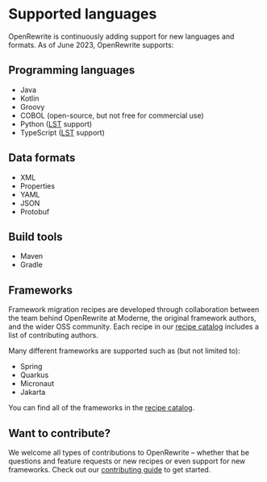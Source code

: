 # Supported languages

OpenRewrite is continuously adding support for new languages and formats. As of June 2023, OpenRewrite supports:

## Programming languages

* Java
* Kotlin
* Groovy
* COBOL (open-source, but not free for commercial use)
* Python ([LST](../concepts-and-explanations/lossless-semantic-trees.md) support)
* TypeScript ([LST](../concepts-and-explanations/lossless-semantic-trees.md) support)

## Data formats

* XML
* Properties
* YAML
* JSON
* Protobuf

## Build tools

* Maven
* Gradle

## Frameworks

Framework migration recipes are developed through collaboration between the team behind OpenRewrite at Moderne, the original framework authors, and the wider OSS community. Each recipe in our [recipe catalog](https://docs.openrewrite.org/recipes) includes a list of contributing authors.

Many different frameworks are supported such as (but not limited to):

* Spring
* Quarkus
* Micronaut
* Jakarta

You can find all of the frameworks in the [recipe catalog](https://docs.openrewrite.org/recipes).

## Want to contribute?

We welcome all types of contributions to OpenRewrite – whether that be questions and feature requests or new recipes or even support for new frameworks. Check out our [contributing guide](https://github.com/openrewrite/.github/blob/main/CONTRIBUTING.md) to get started.
